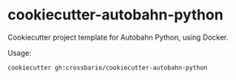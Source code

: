 # cookiecutter-autobahn-python

Cookiecutter project template for Autobahn Python, using Docker.

Usage:

```console
cookiecutter gh:crossbario/cookiecutter-autobahn-python
```
